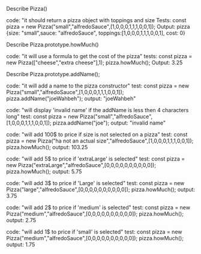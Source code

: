 Describe Pizza()
<!-- 
4 size
4 sauce
10 toppings -->

code: "it should return a pizza object with toppings and size
Tests: const pizza = new Pizza("small","alfredoSauce",[1,0,0,0,1,1,1,0,0,1]);
Output: pizza {size: "small",sauce: "alfredoSauce", toppings:[1,0,0,0,1,1,1,0,0,1], cost: 0}


Describe Pizza.prototype.howMuch()

code: "it will use a formula to get the cost of the pizza"
tests:  const pizza = new Pizza(["cheese","extra cheese"],1);
        pizza.howMuch();
Output: 3.25

Describe Pizza.prototype.addName();

code: "it will add a name to the pizza constructor"
test:   const pizza = new Pizza("small","alfredoSauce",[1,0,0,0,1,1,1,0,0,1]);
        pizza.addName("joeWahbeh");
output: "joeWahbeh"

code: "will display 'invalid name' if the addName is less then 4 characters long"
test:   const pizza = new Pizza("small","alfredoSauce",[1,0,0,0,1,1,1,0,0,1]);
        pizza.addName("joe");
output: "invalid name"

code: "will add 100$ to price if size is not selected on a pizza"
test:   const pizza = new Pizza("ha not an actual size","alfredoSauce",[1,0,0,0,1,1,1,0,0,1]);
        pizza.howMuch();
output: 103.25

code:   "will add 5$ to price if 'extraLarge' is selected"
test:   const pizza = new Pizza("extraLarge","alfredoSauce",[0,0,0,0,0,0,0,0,0,0]);
        pizza.howMuch();
output: 5.75

code:   "will add 3$ to price if 'Large' is selected"
test:   const pizza = new Pizza("large","alfredoSauce",[0,0,0,0,0,0,0,0,0,0]);
        pizza.howMuch();
output: 3.75

code:   "will add 2$ to price if 'medium' is selected"
test:   const pizza = new Pizza("medium","alfredoSauce",[0,0,0,0,0,0,0,0,0,0]);
        pizza.howMuch();
output: 2.75

code:   "will add 1$ to price if 'small' is selected"
test:   const pizza = new Pizza("medium","alfredoSauce",[0,0,0,0,0,0,0,0,0,0]);
        pizza.howMuch();
output: 1.75